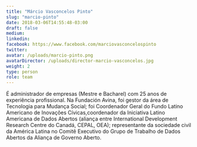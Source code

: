 ```yaml
---
title: "Márcio Vasconcelos Pinto"
slug: "marcio-pinto"
date: 2018-03-06T14:55:48-03:00
draft: false
medium:
linkedin:
facebook: https://www.facebook.com/marciovasconcelospinto
twitter:
avatar: /uploads/marcio-pinto.png
avatarDirector: /uploads/director-marcio-vasconcelos.jpg
weight: 2
type: person
role: team
---
```


É administrador de empresas (Mestre e Bacharel) com 25 anos de experiência profissional. Na Fundación Avina, foi gestor da área de Tecnologia para Mudança Social; foi Coordenador Geral do Fundo Latino Americano de Inovações Cívicas,coordenador da Iniciativa Latino Americana de Dados Abertos (aliança entre International Development Research Centre do Canadá, CEPAL, OEA); representante da sociedade civil da América Latina no Comitê Executivo do Grupo de Trabalho de Dados Abertos da Aliança de Governo Aberto.
